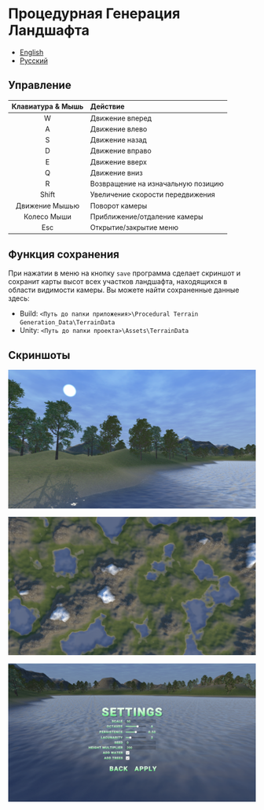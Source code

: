 # Процедурная Генерация Ландшафта

- [English](README.md)
- [Русский](README_RUS.md)

## Управление

| Клавиатура & Мышь | Действие |
|:-:|:-|
| W | Движение вперед |
| A | Движение влево |
| S | Движение назад |
| D | Движение вправо |
| E | Движение вверх |
| Q | Движение вниз |
| R | Возвращение на изначальную позицию |
| Shift | Увеличение скорости передвижения |
| Движение Мышью | Поворот камеры |
| Колесо Мыши | Приближение/отдаление камеры |
| Esc | Открытие/закрытие меню |

## Функция сохранения

При нажатии в меню на кнопку `save` программа сделает скриншот и сохранит карты высот всех участков ландшафта, находящихся в области видимости камеры. Вы можете найти сохраненные данные здесь:

- Build: `<Путь до папки приложения>\Procedural Terrain Generation_Data\TerrainData`
- Unity: `<Путь до папки проекта>\Assets\TerrainData`

## Скриншоты

![Screenshot_1](Screenshots/Screenshot_1.png)

![Screenshot_3](Screenshots/Screenshot_3.png)

![Screenshot_2](Screenshots/Screenshot_2.png)
